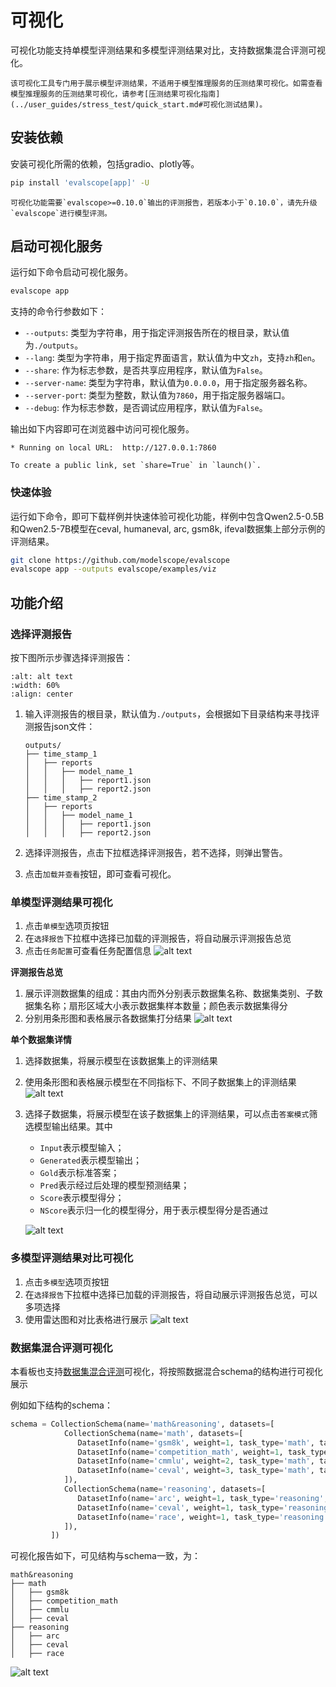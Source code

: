 # 可视化

可视化功能支持单模型评测结果和多模型评测结果对比，支持数据集混合评测可视化。

```{important}
该可视化工具专门用于展示模型评测结果，不适用于模型推理服务的压测结果可视化。如需查看模型推理服务的压测结果可视化，请参考[压测结果可视化指南](../user_guides/stress_test/quick_start.md#可视化测试结果)。
```

## 安装依赖

安装可视化所需的依赖，包括gradio、plotly等。

```bash
pip install 'evalscope[app]' -U
```
```{note}
可视化功能需要`evalscope>=0.10.0`输出的评测报告，若版本小于`0.10.0`，请先升级`evalscope`进行模型评测。
```

## 启动可视化服务

运行如下命令启动可视化服务。
```bash
evalscope app
```

支持的命令行参数如下：

- `--outputs`: 类型为字符串，用于指定评测报告所在的根目录，默认值为`./outputs`。
- `--lang`: 类型为字符串，用于指定界面语言，默认值为中文`zh`，支持`zh`和`en`。
- `--share`: 作为标志参数，是否共享应用程序，默认值为`False`。
- `--server-name`: 类型为字符串，默认值为`0.0.0.0`，用于指定服务器名称。
- `--server-port`: 类型为整数，默认值为`7860`，用于指定服务器端口。
- `--debug`: 作为标志参数，是否调试应用程序，默认值为`False`。

输出如下内容即可在浏览器中访问可视化服务。
```text
* Running on local URL:  http://127.0.0.1:7860

To create a public link, set `share=True` in `launch()`.
```

### 快速体验

运行如下命令，即可下载样例并快速体验可视化功能，样例中包含Qwen2.5-0.5B和Qwen2.5-7B模型在ceval, humaneval, arc, gsm8k, ifeval数据集上部分示例的评测结果。

```bash
git clone https://github.com/modelscope/evalscope
evalscope app --outputs evalscope/examples/viz
```

## 功能介绍

### 选择评测报告

按下图所示步骤选择评测报告：

```{image} ./images/setting.png
:alt: alt text
:width: 60%
:align: center
```


1. 输入评测报告的根目录，默认值为`./outputs`，会根据如下目录结构来寻找评测报告json文件：
   ```text
   outputs/
   ├── time_stamp_1
   │   ├── reports
   │   │   ├── model_name_1
   │   │   │   ├── report1.json
   │   │   │   ├── report2.json
   ├── time_stamp_2
   │   ├── reports
   │   │   ├── model_name_1
   │   │   │   ├── report1.json
   │   │   │   ├── report2.json
   ```

2. 选择评测报告，点击下拉框选择评测报告，若不选择，则弹出警告。

3. 点击`加载并查看`按钮，即可查看可视化。


### 单模型评测结果可视化
1. 点击`单模型`选项页按钮
2. 在`选择报告`下拉框中选择已加载的评测报告，将自动展示评测报告总览
3. 点击`任务配置`可查看任务配置信息
   ![alt text](./images/single_model.png)



**评测报告总览**

1. 展示评测数据集的组成：其由内而外分别表示数据集名称、数据集类别、子数据集名称；扇形区域大小表示数据集样本数量；颜色表示数据集得分
2. 分别用条形图和表格展示各数据集打分结果
   ![alt text](./images/report_overview.png)

**单个数据集详情**
1. 选择数据集，将展示模型在该数据集上的评测结果
2. 使用条形图和表格展示模型在不同指标下、不同子数据集上的评测结果
   ![alt text](./images/single_dataset.png)
3. 选择子数据集，将展示模型在该子数据集上的评测结果，可以点击`答案模式`筛选模型输出结果。其中
   - `Input`表示模型输入；
   - `Generated`表示模型输出；
   - `Gold`表示标准答案；
   - `Pred`表示经过后处理的模型预测结果；
   - `Score`表示模型得分；
   - `NScore`表示归一化的模型得分，用于表示模型得分是否通过

   ![alt text](./images/model_prediction.png)


### 多模型评测结果对比可视化

1. 点击`多模型`选项页按钮
2. 在`选择报告`下拉框中选择已加载的评测报告，将自动展示评测报告总览，可以多项选择
3. 使用雷达图和对比表格进行展示
   ![alt text](./images/model_compare.png)

### 数据集混合评测可视化

本看板也支持[数据集混合评测](../advanced_guides/collection/index.md)可视化，将按照数据混合schema的结构进行可视化展示

例如如下结构的schema：

```python
schema = CollectionSchema(name='math&reasoning', datasets=[
            CollectionSchema(name='math', datasets=[
               DatasetInfo(name='gsm8k', weight=1, task_type='math', tags=['en', 'math']),
               DatasetInfo(name='competition_math', weight=1, task_type='math', tags=['en', 'math']),
               DatasetInfo(name='cmmlu', weight=2, task_type='math', tags=['zh', 'math'], args={'subset_list': ['college_mathematics', 'high_school_mathematics']}),
               DatasetInfo(name='ceval', weight=3, task_type='math', tags=['zh', 'math'], args={'subset_list': ['advanced_mathematics', 'high_school_mathematics', 'discrete_mathematics', 'middle_school_mathematics']}),
            ]),
            CollectionSchema(name='reasoning', datasets=[
               DatasetInfo(name='arc', weight=1, task_type='reasoning', tags=['en', 'reasoning']),
               DatasetInfo(name='ceval', weight=1, task_type='reasoning', tags=['zh', 'reasoning'], args={'subset_list': ['logic']}),
               DatasetInfo(name='race', weight=1, task_type='reasoning', tags=['en', 'reasoning']),
            ]),
         ])
```

可视化报告如下，可见结构与schema一致，为：
```text
math&reasoning
├── math
│   ├── gsm8k
│   ├── competition_math
│   ├── cmmlu
│   ├── ceval
├── reasoning
│   ├── arc
│   ├── ceval
│   ├── race
```
![alt text](./images/collection.png)